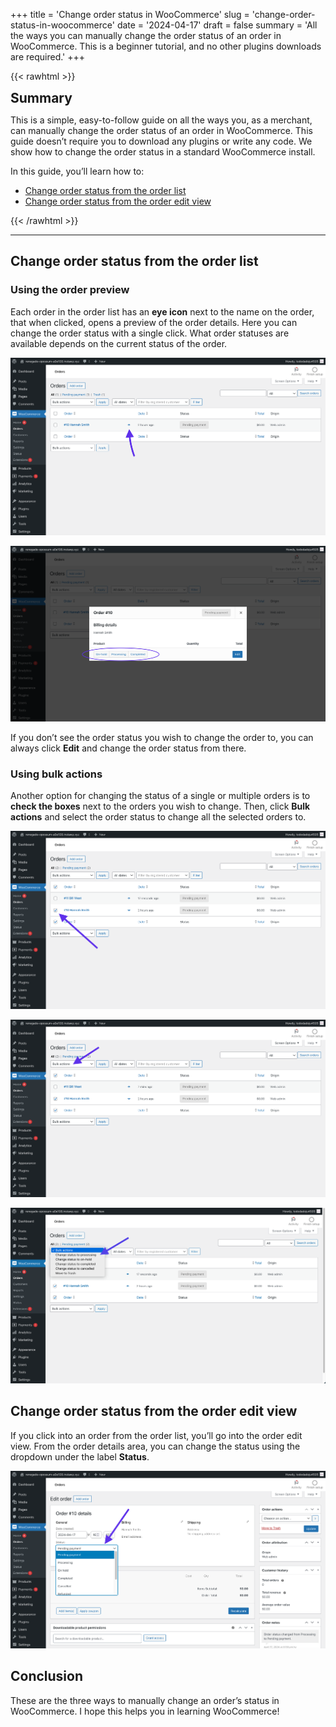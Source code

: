 +++
title = 'Change order status in WooCommerce'
slug = 'change-order-status-in-woocommerce'
date = '2024-04-17'
draft = false
summary = 'All the ways you can manually change the order status of an order in WooCommerce. This is a beginner tutorial, and no other plugins downloads are required.'
+++

{{< rawhtml >}}
<div class="rounded-lg px-8 py-8 bg-[#9D6095E3] text-gray-50 text-lg">
	<h2 class="text-gray-50" style="margin-top: 0; margin-bottom: 0.6rem;">Summary</h2>
	<p style="margin-bottom: 0;">This is a simple, easy-to-follow guide on all the ways you, as a merchant, can manually change the order status of an order in WooCommerce. This guide doesn’t require you to download any plugins or write any code. We show how to change the order status in a standard WooCommerce install.</p>
	<p>In this guide, you’ll learn how to:</p>
	<ul class="list-disc ml-8 my-3 leading-7">
		<li><a href="#change-order-status-from-the-order-list" class="text-gray-50">Change order status from the order list</a></li>
		<li><a href="#change-order-status-from-the-order-edit-view" class="text-gray-50">Change order status from the order edit view</a></li>
	</ul>
</div>
{{< /rawhtml >}}

---

## Change order status from the order list

### Using the order preview

Each order in the order list has an **eye icon** next to the name on the order, that when clicked, opens a preview of the order details. Here you can change the order status with a single click. What order statuses are available depends on the current status of the order.

![Screenshot of the WooCommerce order list with an arrow pointing to the eye icon which opens the preview for a given order.](order-list-preview-icon.png)

![Screenshot of the preview window that opens when the eye icon is clicked in the WooCommerce order list.](order-list-preview-open.png)

If you don’t see the order status you wish to change the order to, you can always click **Edit** and change the order status from there.

### Using bulk actions

Another option for changing the status of a single or multiple orders is to **check the boxes** next to the orders you wish to change. Then, click **Bulk actions** and select the order status to change all the selected orders to.

![Screenshot of the WooCommerce order list with an arrow pointing to the checkbox for a single order.](order-list-bulk-actions-checkbox.png)

![Screenshot of the WooCommerce order list with an arrow pointing to the bulk actions dropdown.](order-list-bulk-actions-dropdown.png)

![Screnshot of the WooCommerce order list with an arrow pointing to an item inside the expanded bulk actions dropdown.](order-list-bulk-actions-dropdown-open.png)

## Change order status from the order edit view

If you click into an order from the order list, you’ll go into the order edit view. From the order details area, you can change the status using the dropdown under the label **Status**.

![Screenshot of the WooCommerce order edit view with an arrow pointing to where the order status can be changed.](order-edit.png)

## Conclusion

These are the three ways to manually change an order’s status in WooCommerce. I hope this helps you in learning WooCommerce!

